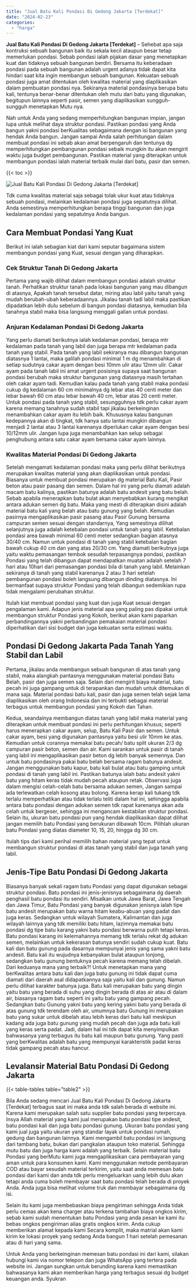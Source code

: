 ```yaml
---
title: "Jual Batu Kali Pondasi Di Gedong Jakarta [Terdekat]"
date: "2024-02-23"
categories: 
  - "harga"
---
```


**Jual Batu Kali Pondasi Di Gedong Jakarta \[Terdekat\]** – Sehebat apa saja kontruksi sebuah bangunan baik itu sekala kecil ataupun besar tetap memerlukan pondasi. Sebab pondasi ialah pijakan dasar yang menetapkan kuat dan tidaknya sebuah bangunan berdiri. Bersama itu keberadaan pondasi pada sebuah bangunan adalah urgent adanya tidak dapat kita hindari saat kita ingin membangun sebuah bangunan. Kekuatan sebuah pondasi juga amat ditentukan oleh kwalitas material yang diaplikasikan dalam pembuatan pondasi nya. Sekiranya material pondasinya berupa batu kali, tentunya benar-benar ditentukan oleh mutu dari batu yang digunakan, begitupun lainnya seperti pasir, semen yang diaplikasikan sungguh-sungguh menetapkan Mutu nya.

Nah untuk Anda yang sedang memperhitungkan bangunan impian, jangan lupa untuk melihat daya struktur pondasi. Pastikan pondasi yang Anda bangun yakni pondasi berKualitas sebagaimana dengan isi bangunan yang hendak Anda bangun. Jangan sampai Anda salah perhitungan dalam membuat pondasi ini sebab akan amat berpengaruh dan tentunya dg memperhitungkan pembangunan pondasi sebaik mungkin itu akan mengirit waktu juga budget pembangunan. Pastikan material yang diterapkan untuk membangun pondasi ialah material terbaik mulai dari batu, pasir dan semen.

{{< toc >}}

![Jual Batu Kali Pondasi Di Gedong Jakarta [Terdekat]](/images/jual-batu-kali-33.png)

Tdk cuma kwalitas material saja sebagai tolak ukur kuat atau tidaknya sebuah pondasi, melainkan kedalaman pondasi juga sepatutnya dilihat. Anda semestinya memperhitungkan berapa tinggi bangunan dan juga kedalaman pondasi yang sepatutnya Anda bangun.

## Cara Membuat Pondasi Yang Kuat

Berikut ini ialah sebagian kiat dari kami seputar bagaimana sistem membangun pondasi yang Kuat, sesuai dengan yang diharapkan.

### Cek Struktur Tanah Di Gedong Jakarta

Pertama yang wajib dilihat dalam membangun pondasi adalah struktur tanah. Perhatikan struktur tanah pada lokasi bangunan yang mau dibangun di atasnya, Apakah tanah tersebut datar, miring atau labil yaitu tanah yang mudah berubah-ubah keberadaannya. Jikalau tanah tadi labil maka pastikan dipadatkan lebih dulu sebelum di bangun pondasi diatasnya, kemudian bila tanahnya stabil maka bisa langsung menggali galian untuk pondasi.

### Anjuran Kedalaman Pondasi Di Gedong Jakarta

Yang perlu diamati berikutnya ialah kedalaman pondasi, berapa mtr kedalaman pada tanah yang labil dan juga berapa mtr kedalaman pada tanah yang stabil. Pada tanah yang labil sekiranya mau dibangun bangunan diatasnya 1 lantai, maka galilah pondasi minimal 1 m dg menambahkan di setiap sudutnya cakar ayam dengan besi 10mm ulir atau 12mm ulir. Cakar ayam pada tanah labil ini amat urgent posisinya supaya saat bangunan pondasi berubah maka struktur bangunan yang diatasnya masih tertahan oleh cakar ayam tadi. Kemudian kalau pada tanah yang stabil maka pondasi cukup dg kedalaman 60 cm minimalnya dg lebar atas 40 centi meter dan lebar bawah 60 cm atau lebar bawah 40 cm, lebar atas 20 centi meter. Untuk pondasi pada tanah yang stabil, sesungguhnya tdk perlu cakar ayam karena memang tanahnya sudah stabil tapi jikalau berkeinginan menambahkan cakar ayam itu lebih baik. Khususnya kalau bangunan kedepannya akan di tingkat, tdk hanya satu lantai mungkin dibangun menjadi 2 lantai atau 3 lantai karenanya diperlukan cakar ayam dengan besi 10/12mm ulir. Jangan lupa juga menambahkan kan selup sebagai penghubung antara satu cakar ayam bersama cakar ayam lainnya.

### Kwalitas Material Pondasi Di Gedong Jakarta

Setelah mengamati kedalaman pondasi maka yang perlu dilihat berikutnya merupakan kwalitas material yang akan diaplikasikan untuk pondasi. Biasanya untuk membuat pondasi merupakan dg material Batu Kali, Pasir beton atau pasir pasang dan semen. Dalam hal ini yang perlu diamati adalah macam batu kalinya, pastikan batunya adalah batu andesit yang batu belah. Sebab apabila menerapkan batu bulat akan menyebabkan kurang mengikat antara adukan semen dg batu. Maka yang mesti di diterapkan disini adalah material batu kali yang belah atau batu gunung yang belah. Kemudian pasirnya mengaplikasikan pasir pasang atau Pasir Gunung bersama campuran semen sesuai dengan standarnya, Yang semestinya dilihat selanjutnya juga adalah ketebalan pondasi untuk tanah yang labil. Ketebalan pondasi area bawah minimal 60 centi meter sedangkan bagian atasnya 30/40 cm. Namun untuk pondasi di tanah yang stabil ketebalan bagian bawah cukup 40 cm dan yang atas 20/30 cm. Yang diamati berikutnya juga yaitu waktu pemasangan tembok sesudah terpasangnya pondasi, pastikan Pondasi yang telah dibangun dapat mendapatkan muatan adalah setelah 7 hari atau 10hari dari pemasangan pondasi bila di tanah yang labil. Melainkan sekiranya di tanah yang stabil karenanya 2 atau 3 hari setelah pembangunan pondasi boleh langsung dibangun dinding diatasnya. Ini bermanfaat supaya struktur Pondasi yang telah dibangun sedemikian rupa tidak mengalami perubahan struktur.

Itulah kiat membuat pondasi yang kuat dan juga Kuat sesuai dengan pengalaman kami. Adapun jenis material apa yang paling pas dipakai untuk membangun struktur Pondasi yang Kokoh, berikut akan kami paparkan perbandingannya yakni perbandingan pemakaian material pondasi diperhatikan dari sisi budget dan juga kekuatan serta estimasi waktu.

## Pondasi Di Gedong Jakarta Pada Tanah Yang Stabil dan Labil

Pertama, jikalau anda membangun sebuah bangunan di atas tanah yang stabil, maka alangkah pantasnya menggunakan material pondasi Batu Belah, pasir dan juga semen saja. Selain dari mengirit biaya material, batu pecah ini juga gampang untuk di terapankan dan mudah untuk ditemukan di mana saja. Material pondasi batu kali, pasir dan juga semen telah sejak lama diaplikasikan oleh orang Indonesia dan ini terbukti sebagai material terbagus untuk membangun pondasi yang Kokoh dan Tahan.

Kedua, seandainya membangun diatas tanah yang labil maka material yang diterapkan untuk membuat pondasi ini perlu perhitungan khusus; seperti harus menerapkan cakar ayam, selup, Batu Kali Pasir dan semen. Untuk cakar ayam, besi yang digunakan pantasnya yaitu besi ulir 10mm ke atas. Kemudian untuk corannya memakai batu pecah/ batu split ukuran 2/3 dg campuran pasir beton, semen dan air. Kami sarankan untuk pasir di tanah yang labil ini mengaplikasikan pasir beton dg lebih banyak semennya. Dan untuk batu pondasinya pakai batu belah bersama ragam batunya andesit. Jangan menggunakan batu kapur, batu kali bulat atau batu gamping untuk pondasi di tanah yang labil ini. Pastikan batunya ialah batu andesit yakni batu yang hitam keras tidak mudah pecah ataupun retak. Observasi juga dalam mengisi celah-celah batu bersama adukan semen, Jangan sampai ada terlewatkan celah kosong atau bolong. Karena kerap kali tukang tdk terlalu memperhatikan atau tidak terlalu teliti dalam hal ini, sehingga apabila antara batu pondasi dengan adukan semen tdk rapat karenanya akan ada celah untuk bergeser, sehingga ini mengancam kestabilan struktur pondasi. Selain itu, ukuran batu pondasi pun yang hendak diaplikasikan dapat dilihat jangan memilih batu Pondasi yang berukuran dibawah 10cm. Pilihlah ukuran batu Pondasi yang diatas diameter 10, 15, 20, hingga dg 30 cm.

Itulah tips dari kami perihal memilih bahan material yang tepat untuk membangun struktur pondasi di atas tanah yang stabil dan juga tanah yang labil.

## Jenis-Tipe Batu Pondasi Di Gedong Jakarta

Biasanya banyak sekali ragam batu Pondasi yang dapat digunakan sebagai struktur pondasi. Batu pondasi ini jenis-jenisnya sebagaimana dg daerah penghasil batu pondasi itu sendiri. Misalkan untuk Jawa Barat, Jawa Tengah dan Jawa Timur, Batu Pondasi yang banyak digunakan jenisnya ialah tipe batu andesit merupakan batu warna hitam keabu-abuan yang padat dan juga keras. Sedangkan untuk wilayah Sumatera, Kalimantan dan juga wilayah lainnya yang tdk memiliki batu hitam, lazimnya memakai batu pondasi dg tipe batu karang yakni batu pondasi berwarna putih tetapi keras. Batu pondasi karang ini kelemahannya memang tdk terlalu rekat dg adukan semen, melainkan untuk kekerasan batunya sendiri sudah cukup kuat. Batu kali dan batu gunung pada dasarnya mempunyai jenis yang sama yakni batu andesit. Batu kali itu wujudnya kebanyakan bulat ataupun lonjong, sedangkan batu gunung bentuknya pecah karena memang telah dibelah. Dari keduanya mana yang terbaik?! Untuk menetapkan mana yang berKwalitas antara batu kali dan juga batu gunung ini tidak dapat cuma diamati dari daerah asal didapatkannya saja yaitu kali dan gunung. Namun perlu dilihat karakter batunya juga. Batu kali merupakan batu yang dingin yaitu batu yang berada di suhu yang dingin berada di atas air atau di dalam air, biasanya ragam batu seperti ini yaitu batu yang gampang pecah. Sedangkan batu Gunung yakni batu yang kering yakni batu yang berada di atas gunung tdk terendam oleh air, umumnya batu Gunung ini merupakan batu yang sukar untuk dibelah atau lebih keras dari batu kali meskipun kadang ada juga batu gunung yang mudah pecah dan juga ada batu kali yang keras serta padat. Jadi, dalam hal ini tdk dapat kita menyimpulkan bahwasanya yang terbagus itu batu kali maupun batu gunung. Yang pasti yang berKwalitas adalah batu yang mempunyai karakteristik padat keras tidak gampang pecah atau hancur.

## Levalansir Material Batu Pondasi Di Gedong Jakarta

{{< table-tables table="table2" >}}

Bila Anda sedang mencari Jual Batu Kali Pondasi Di Gedong Jakarta \[Terdekat\] terbagus saat ini maka anda tdk salah berada di website ini. Karena kami merupakan salah satu supplier batu pondasi yang terpercaya. Insya Allah material yang kami jual merupakan batu pondasi tipe andesit, batu pondasi kali dan juga batu pondasi gunung. Ukuran batu pondasi yang kami jual juga yaitu ukuran yang standar layak untuk pondasi rumah, gedung dan bangunan lainnya. Kami mengambil batu pondasi ini langsung dari tambang batu, bukan dari pangkalan ataupun toko material. Sehingga mutu batu dan juga harga kami adalah yang terbaik. Selain material batu Pondasi yang berMutu kami juga mengaplikasikan cara pembayaran yang aman untuk para konsumen kami. Kami menggunakan metode pembayaran COD atau bayar sesudah material terkirim, yaitu saat anda memesan batu pondasi dari kami dan anda tdk perlu mengeluarkan uang lebih dulu akan tetapi anda cuma boleh membayar saat batu pondasi telah berada di proyek Anda. Anda juga bisa melihat volume truk dan membayar sebagaimana dg isi.

Selain itu kami juga membebaskan biaya pengiriman sehingga Anda tidak perlu cemas akan kena charger atau terkena tambahan biaya ongkos kirim, sebab kami sudah menentukan batu Pondasi yang anda pesan ke kami itu bebas ongkos pengiriman alias gratis ongkos kirim. Anda cukup memberikan alamat kepada kami Secara komplit, maka matrial akan kami kirim ke lokasi proyek yang sedang Anda bangun 1 hari setelah pemesanan atau di hari yang sama.

Untuk Anda yang berkeinginan memesan batu pondasi ini dari kami, silakan hubungi kami via nomor telepon dan juga WhatsApp yang tertera pada website ini. Jangan sungkan untuk berunding karena kami memastikan bahwasanya kami akan memberikan harga yang terbagus sesuai dg budget keuangan anda. Syukran
